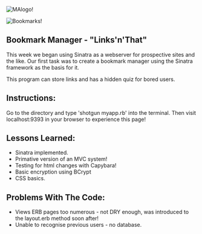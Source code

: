 ![MAlogo!](http://www.makersacademy.com/images/logo.png)

![Bookmarks!](http://files.softicons.com/download/android-icons/flat-icons-by-martz90/png/512x512/bookmarks.png)

Bookmark Manager - "Links'n'That"
--
This week we began using Sinatra as a webserver for prospective sites and the like. Our first task was to create a bookmark manager using the Sinatra framework as the basis for it.

This program can store links and has a hidden quiz for bored users.


Instructions:
--
Go to the directory and type 'shotgun myapp.rb' into the terminal. Then visit localhost:9393 in your browser to experience this page!


Lessons Learned:
--
* Sinatra implemented.
* Primative version of an MVC system!
* Testing for html changes with Capybara!
* Basic encryption using BCrypt
* CSS basics.

Problems With The Code:
--
* Views ERB pages too numerous - not DRY enough, was introduced to the layout.erb method soon after!
* Unable to recognise previous users - no database.
